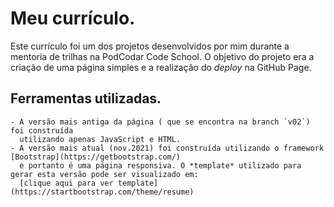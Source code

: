 # Meu currículo.
 Este currículo foi um dos projetos desenvolvidos por mim durante a mentoria de trilhas na PodCodar Code School. O objetivo do projeto era a criação de uma
 página simples e a realização do *deploy* na GitHub Page.
 
 ## Ferramentas utilizadas.
    - A versão mais antiga da página ( que se encontra na branch `v02`) foi construída 
      utilizando apenas JavaScript e HTML.
    - A versão mais atual (nov.2021) foi construída utilizando o framework [Bootstrap](https://getbootstrap.com/)
      e portanto é uma página responsiva. O *template* utilizado para gerar esta versão pode ser visualizado em:
      [clique aqui para ver template](https://startbootstrap.com/theme/resume)
